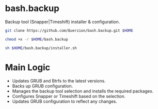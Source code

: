 # bash.backup
Backup tool (Snapper|Timeshift) installer & configuration.
```bash
git clone https://github.com/Querzion/bash.backup.git $HOME
```
```bash
chmod +x -r $HOME/bash.backup
```
```bash
sh $HOME/bash.backup/installer.sh
```
# Main Logic
  -  Updates GRUB and Btrfs to the latest versions.
  -  Backs up GRUB configuration.
  -  Manages the backup tool selection and installs the required packages.
  -  Configures Snapper or Timeshift based on the selection.
  -  Updates GRUB configuration to reflect any changes.
